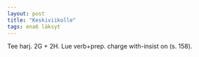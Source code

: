 ```yaml
---
layout: post
title: "Keskiviikolle"
tags: ena6 läksyt
---
```


Tee harj. 2G + 2H. Lue verb+prep. charge with-insist on (s. 158).